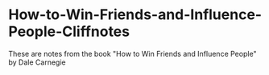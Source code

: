 # How-to-Win-Friends-and-Influence-People-Cliffnotes
These are notes from the book "How to Win Friends and Influence People" by Dale Carnegie

